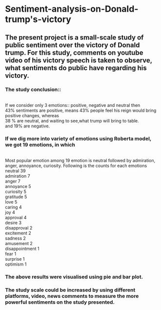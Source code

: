 # Sentiment-analysis-on-Donald-trump's-victory
## The present project is a small-scale study of public sentiment over the victory of Donald trump. For this study, comments on  youtube video of his victory speech is taken to observe, what sentiments do public have regarding his victory.

### The study conclusion::
<br /> If we consider only 3 emotions:: positive, negative and neutral then
<br /> 43% sentiments are positive, means 43% people feel his reign would bring positive changes, whereas
<br /> 38 % are neutral, and waiting to see,what trump will bring to table. 
<br /> and 19% are negative.

### If we dig more into variety of emotions using Roberta model, we got 19 emotions, in which
<br /> Most popular emotion among 19 emotion is neutral followed by admiration, anger, annoyance, curiosity. Following is the counts for each emotions
<br /> neutral	 39
<br /> admiration	7
<br /> anger	7
<br /> annoyance	5
<br /> curiosity	5
<br /> gratitude	5
<br /> love	5
<br /> caring	4
<br /> joy	4
<br /> approval	4
<br /> desire	3
<br /> disapproval	2
<br /> excitement	2
<br /> sadness	2
<br /> amusement	2
<br /> disappointment	1
<br /> fear	1
<br /> surprise	1
<br /> optimism	1

### The above results were visualised using pie and bar plot.
### The study scale could be increased by using different platforms, video, news comments to measure the more powerful sentiments on the study presented.
